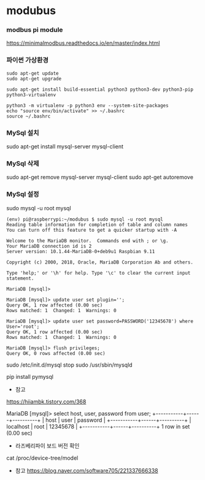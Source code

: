 # modubus

### modbus pi module
https://minimalmodbus.readthedocs.io/en/master/index.html


### 파이썬 가상환경
~~~
sudo apt-get update
sudo apt-get upgrade

sudo apt-get install build-essential python3 python3-dev python3-pip python3-virtualenv

python3 -m virtualenv -p python3 env --system-site-packages
echo "source env/bin/activate" >> ~/.bashrc
source ~/.bashrc
~~~


### MySql 설치
sudo apt-get install mysql-server mysql-client

### MySql 삭제
sudo apt-get remove mysql-server mysql-client
sudo apt-get autoremove

### MySql 설정
sudo mysql -u root mysql


~~~
(env) pi@raspberrypi:~/modubus $ sudo mysql -u root mysql
Reading table information for completion of table and column names
You can turn off this feature to get a quicker startup with -A

Welcome to the MariaDB monitor.  Commands end with ; or \g.
Your MariaDB connection id is 2
Server version: 10.1.44-MariaDB-0+deb9u1 Raspbian 9.11

Copyright (c) 2000, 2018, Oracle, MariaDB Corporation Ab and others.

Type 'help;' or '\h' for help. Type '\c' to clear the current input statement.

MariaDB [mysql]> 
~~~  

~~~
MariaDB [mysql]> update user set plugin='';
Query OK, 1 row affected (0.00 sec)
Rows matched: 1  Changed: 1  Warnings: 0

MariaDB [mysql]> update user set password=PASSWORD('12345678') where User='root';
Query OK, 1 row affected (0.00 sec)
Rows matched: 1  Changed: 1  Warnings: 0

MariaDB [mysql]> flush privileges;
Query OK, 0 rows affected (0.00 sec)
~~~


sudo /etc/init.d/mysql stop
sudo /usr/sbin/mysqld



pip install pymysql


- 참고
  
https://hiiambk.tistory.com/368


MariaDB [mysql]> select host, user, password from user;
+-----------+------+----------+
| host      | user | password |
+-----------+------+----------+
| localhost | root | 12345678 |
+-----------+------+----------+
1 row in set (0.00 sec)


- 라즈베리파이 보드 버전 확인
  
cat /proc/device-tree/model




- 참고
https://blog.naver.com/software705/221337666338

